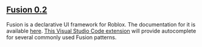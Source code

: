 ## [Fusion 0.2](https://github.com/dphfox/Fusion)

Fusion is a declarative UI framework for Roblox. The documentation for it is available [here](https://elttob.uk/Fusion/0.2). [This Visual Studio Code extension](https://marketplace.visualstudio.com/items?itemName=Virtual.fusionautocomplete) will provide autocomplete for several commonly used Fusion patterns.
